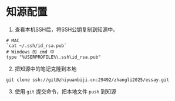 # 知源配置

1. 查看本机SSH后，将SSH公钥复制到知源中。
```
# MAC
`cat ~/.ssh/id_rsa.pub`
# Windows 的 cmd 中
type "%USERPROFILE%\.ssh\id_rsa.pub"
```
2. 把知源中的笔记克隆到本地
```
git clone ssh://git@zhiyuanbiji.cn:29492/zhangli2025/essay.git
```
3. 使用 `git` 提交命令，把本地文件 `push` 到知源

